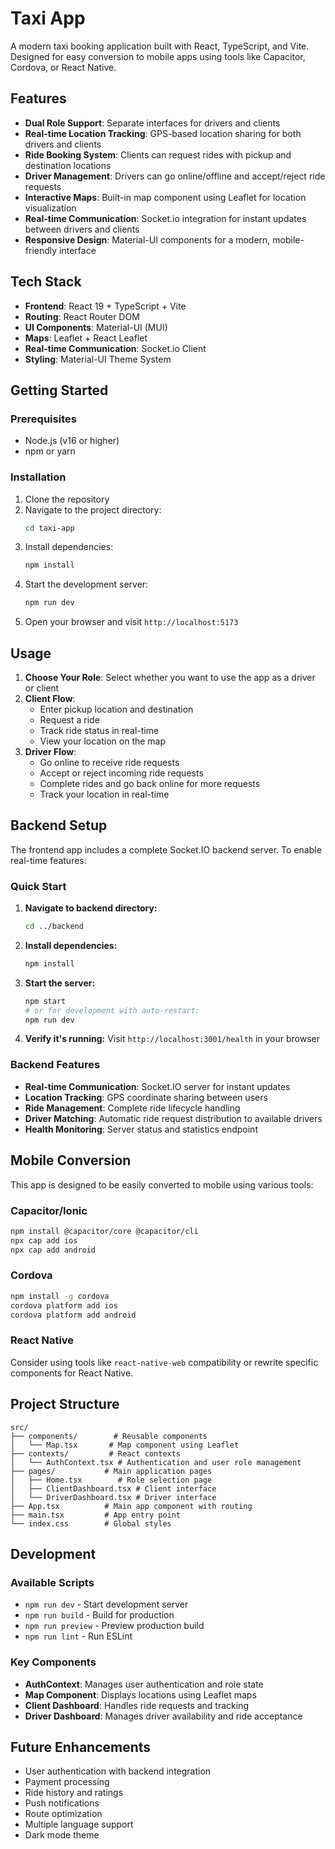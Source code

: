 # Taxi App

A modern taxi booking application built with React, TypeScript, and Vite. Designed for easy conversion to mobile apps using tools like Capacitor, Cordova, or React Native.

## Features

- **Dual Role Support**: Separate interfaces for drivers and clients
- **Real-time Location Tracking**: GPS-based location sharing for both drivers and clients
- **Ride Booking System**: Clients can request rides with pickup and destination locations
- **Driver Management**: Drivers can go online/offline and accept/reject ride requests
- **Interactive Maps**: Built-in map component using Leaflet for location visualization
- **Real-time Communication**: Socket.io integration for instant updates between drivers and clients
- **Responsive Design**: Material-UI components for a modern, mobile-friendly interface

## Tech Stack

- **Frontend**: React 19 + TypeScript + Vite
- **Routing**: React Router DOM
- **UI Components**: Material-UI (MUI)
- **Maps**: Leaflet + React Leaflet
- **Real-time Communication**: Socket.io Client
- **Styling**: Material-UI Theme System

## Getting Started

### Prerequisites

- Node.js (v16 or higher)
- npm or yarn

### Installation

1. Clone the repository
2. Navigate to the project directory:
   ```bash
   cd taxi-app
   ```
3. Install dependencies:
   ```bash
   npm install
   ```
4. Start the development server:
   ```bash
   npm run dev
   ```
5. Open your browser and visit `http://localhost:5173`

## Usage

1. **Choose Your Role**: Select whether you want to use the app as a driver or client
2. **Client Flow**:
   - Enter pickup location and destination
   - Request a ride
   - Track ride status in real-time
   - View your location on the map
3. **Driver Flow**:
   - Go online to receive ride requests
   - Accept or reject incoming ride requests
   - Complete rides and go back online for more requests
   - Track your location in real-time

## Backend Setup

The frontend app includes a complete Socket.IO backend server. To enable real-time features:

### Quick Start
1. **Navigate to backend directory:**
   ```bash
   cd ../backend
   ```

2. **Install dependencies:**
   ```bash
   npm install
   ```

3. **Start the server:**
   ```bash
   npm start
   # or for development with auto-restart:
   npm run dev
   ```

4. **Verify it's running:**
   Visit `http://localhost:3001/health` in your browser

### Backend Features
- **Real-time Communication**: Socket.IO server for instant updates
- **Location Tracking**: GPS coordinate sharing between users
- **Ride Management**: Complete ride lifecycle handling
- **Driver Matching**: Automatic ride request distribution to available drivers
- **Health Monitoring**: Server status and statistics endpoint

## Mobile Conversion

This app is designed to be easily converted to mobile using various tools:

### Capacitor/Ionic
```bash
npm install @capacitor/core @capacitor/cli
npx cap add ios
npx cap add android
```

### Cordova
```bash
npm install -g cordova
cordova platform add ios
cordova platform add android
```

### React Native
Consider using tools like `react-native-web` compatibility or rewrite specific components for React Native.

## Project Structure

```
src/
├── components/        # Reusable components
│   └── Map.tsx       # Map component using Leaflet
├── contexts/         # React contexts
│   └── AuthContext.tsx # Authentication and user role management
├── pages/           # Main application pages
│   ├── Home.tsx        # Role selection page
│   ├── ClientDashboard.tsx # Client interface
│   └── DriverDashboard.tsx # Driver interface
├── App.tsx          # Main app component with routing
├── main.tsx         # App entry point
└── index.css        # Global styles
```

## Development

### Available Scripts

- `npm run dev` - Start development server
- `npm run build` - Build for production
- `npm run preview` - Preview production build
- `npm run lint` - Run ESLint

### Key Components

- **AuthContext**: Manages user authentication and role state
- **Map Component**: Displays locations using Leaflet maps
- **Client Dashboard**: Handles ride requests and tracking
- **Driver Dashboard**: Manages driver availability and ride acceptance

## Future Enhancements

- User authentication with backend integration
- Payment processing
- Ride history and ratings
- Push notifications
- Route optimization
- Multiple language support
- Dark mode theme
